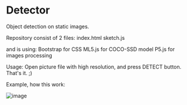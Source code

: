 # Detector
Object detection on static images.

Repository consist of 2 files:
index.html
sketch.js

and is using:
Bootstrap for CSS
ML5.js for COCO-SSD model
P5.js for images processing

Usage:
Open picture file with high resolution, and press DETECT button. That's it. ;)

Example, how this work:

![image](https://github.com/SylwesterBogusiak/Detector/assets/122264765/2b6391e8-c610-4b8d-b10c-7f7db3b36e71)
